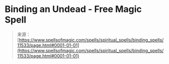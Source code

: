 <!--yml
category: 未分类
date: 2024-06-12 18:48:49
-->

# Binding an Undead - Free Magic Spell

> 来源：[https://www.spellsofmagic.com/spells/spiritual_spells/binding_spells/11533/page.html#0001-01-01](https://www.spellsofmagic.com/spells/spiritual_spells/binding_spells/11533/page.html#0001-01-01)